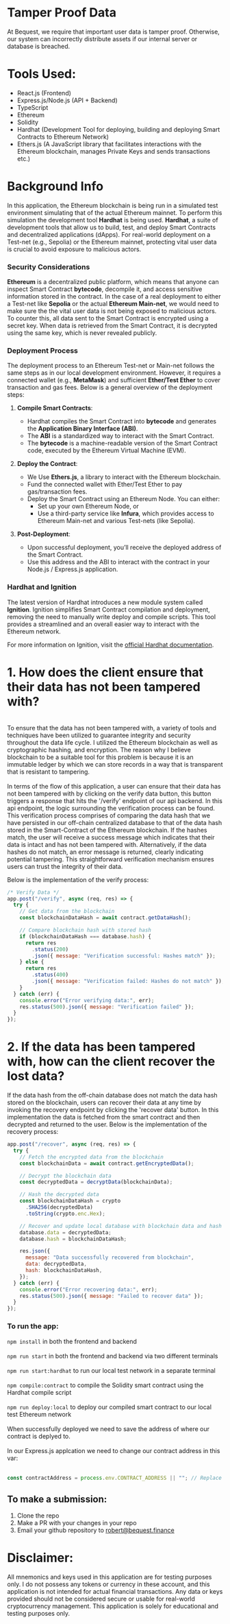 # Tamper Proof Data

At Bequest, we require that important user data is tamper proof. Otherwise, our system can incorrectly distribute assets if our internal server or database is breached.

# Tools Used:

- React.js (Frontend)
- Express.js/Node.js (API + Backend)
- TypeScript
- Ethereum
- Solidity
- Hardhat (Development Tool for deploying, building and deploying Smart Contracts to Ethereum Network)
- Ethers.js (A JavaScript library that facilitates interactions with the Ethereum blockchain, manages Private Keys and sends transactions etc.)

# Background Info

In this application, the Ethereum blockchain is being run in a simulated test environment simulating that of the actual Ethereum mainnet.
To perform this simulation the development tool **Hardhat** is being used. **Hardhat**, a suite of development tools that allow us to build, test, and deploy Smart Contracts and decentralized applications (dApps). For real-world deployment on a Test-net (e.g., Sepolia) or the Ethereum mainnet, protecting vital user data is crucial to avoid exposure to malicious actors.

### Security Considerations

**Ethereum** is a decentralized public platform, which means that anyone can inspect Smart Contract **bytecode**, decompile it, and access sensitive information stored in the contract. In the case of a real deployment to either a Test-net like **Sepolia** or the actual **Ethereum Main-net**, we would need to make sure the the vital user data is not being exposed to malicious actors. To counter this, all data sent to the Smart Contract is encrypted using a secret key. When data is retrieved from the Smart Contract, it is decrypted using the same key, which is never revealed publicly.

### Deployment Process

The deployment process to an Ethereum Test-net or Main-net follows the same steps as in our local development environment. However, it requires a connected wallet (e.g., **MetaMask**) and sufficient **Ether/Test Ether** to cover transaction and gas fees. Below is a general overview of the deployment steps:

1. **Compile Smart Contracts**:

   - Hardhat compiles the Smart Contract into **bytecode** and generates the **Application Binary Interface (ABI)**.
   - The **ABI** is a standardized way to interact with the Smart Contract.
   - The **bytecode** is a machine-readable version of the Smart Contract code, executed by the Ethereum Virtual Machine (EVM).

2. **Deploy the Contract**:
   - We Use **Ethers.js**, a library to interact with the Ethereum blockchain.
   - Fund the connected wallet with Ether/Test Ether to pay gas/transaction fees.
   - Deploy the Smart Contract using an Ethereum Node. You can either:
     - Set up your own Ethereum Node, or
     - Use a third-party service like **Infura**, which provides access to Ethereum Main-net and various Test-nets (like Sepolia).
3. **Post-Deployment**:
   - Upon successful deployment, you’ll receive the deployed address of the Smart Contract.
   - Use this address and the ABI to interact with the contract in your Node.js / Express.js application.

### Hardhat and Ignition

The latest version of Hardhat introduces a new module system called **Ignition**. Ignition simplifies Smart Contract compilation and deployment, removing the need to manually write deploy and compile scripts. This tool provides a streamlined and an overall easier way to interact with the Ethereum network.

For more information on Ignition, visit the [official Hardhat documentation](https://hardhat.org/ignition/docs/getting-started#overview).

# 1. How does the client ensure that their data has not been tampered with?

<br />
To ensure that the data has not been tampered with, a variety of tools and techniques have been utilized to guarantee integrity and security throughout the data life cycle. I utilized the Ethereum blockchain as well as cryptographic hashing, and encryption. The reason why I believe blockchain to be a suitable tool for this problem is because it is an immutable ledger by which we can store records in a way that is transparent that is resistant to tampering.  
<br /><br />
In terms of the flow of this application, a user can ensure that their data has not been tampered with by clicking on the verify data button, this button triggers a response that hits the '/verify' endpoint of our api backend. In this api endpoint, the logic surrounding the verification process can be found. This verification process comprises of comparing the data hash that we have persisted in our off-chain centralized database to that of the data hash stored in the Smart-Contract of the Ethereum blockchain. If the hashes match, the user will receive a success message which indicates that their data is intact and has not been tampered with. Alternatively, if the data hashes do not match, an error message is returned, clearly indicating potential tampering. This straightforward verification mechanism ensures users can trust the integrity of their data.

Below is the implementation of the verify process:

```javascript
/* Verify Data */
app.post("/verify", async (req, res) => {
  try {
    // Get data from the blockchain
    const blockchainDataHash = await contract.getDataHash();

    // Compare blockchain hash with stored hash
    if (blockchainDataHash === database.hash) {
      return res
        .status(200)
        .json({ message: "Verification successful: Hashes match" });
    } else {
      return res
        .status(400)
        .json({ message: "Verification failed: Hashes do not match" });
    }
  } catch (err) {
    console.error("Error verifying data:", err);
    res.status(500).json({ message: "Verification failed" });
  }
});
```

# 2. If the data has been tampered with, how can the client recover the lost data?

If the data hash from the off-chain database does not match the data hash stored on the blockchain, users can recover their data at any time by invoking the recovery endpoint by clicking the 'recover data' button. In this implementation the data is fetched from the smart contract and then decrypted and returned to the user. Below is the implementation of the recovery process:

```javascript
app.post("/recover", async (req, res) => {
  try {
    // Fetch the encrypted data from the blockchain
    const blockchainData = await contract.getEncryptedData();

    // Decrypt the blockchain data
    const decryptedData = decryptData(blockchainData);

    // Hash the decrypted data
    const blockchainDataHash = crypto
      .SHA256(decryptedData)
      .toString(crypto.enc.Hex);

    // Recover and update local database with blockchain data and hash
    database.data = decryptedData;
    database.hash = blockchainDataHash;

    res.json({
      message: "Data successfully recovered from blockchain",
      data: decryptedData,
      hash: blockchainDataHash,
    });
  } catch (err) {
    console.error("Error recovering data:", err);
    res.status(500).json({ message: "Failed to recover data" });
  }
});
```

### To run the app:

`npm install` in both the frontend and backend <br /><br />
`npm run start` in both the frontend and backend via two different terminals <br /><br />
`npm run start:hardhat` to run our local test network in a separate terminal <br /><br />
`npm compile:contract` to compile the Solidity smart contract using the Hardhat compile script <br /><br />
`npm run deploy:local` to deploy our compiled smart contract to our local test Ethereum network <br /><br />
When successfully deployed we need to save the address of where our contract is deplyed to. <br /><br />
In our Express.js applcation we need to change our contract address in this var: <br /><br />

```javascript
const contractAddress = process.env.CONTRACT_ADDRESS || ""; // Replace with actual address of deployed contract
```

## To make a submission:

1. Clone the repo
2. Make a PR with your changes in your repo
3. Email your github repository to robert@bequest.finance

# Disclaimer:

All mnemonics and keys used in this application are for testing purposes only. I do not possess any tokens or currency in these account, and this application is not intended for actual financial transactions. Any data or keys provided should not be considered secure or usable for real-world cryptocurrency management. This application is solely for educational and testing purposes only.
